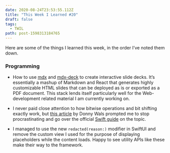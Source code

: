 ```yaml
---
date: 2020-08-24T23:53:55.112Z
title: "This Week I Learned #20"
draft: false
tags:
  - TWIL
path: post-1598313184765
---
```

Here are some of the things I learned this week, in the order I’ve noted them down.

### Programming

* How to use [mdx](https://mdxjs.com/) and [mdx-deck](https://github.com/jxnblk/mdx-deck) to create interactive slide decks. It’s essentially a mashup of Markdown and React that generates highly customizable HTML slides that can be deployed as is or exported as a PDF document. This stack lends itself particularly well for the Web-development related material I am currently working on.

* I never paid close attention to how bitwise operations and bit shifting exactly work, but [this article](https://www.donnywals.com/understanding-swifts-optionset/) by Donny Wals prompted me to stop procrastinating and go over the official [Swift guide](https://docs.swift.org/swift-book/LanguageGuide/AdvancedOperators.html) on the topic.

* I managed to use the new `redacted(reason:)` modifier in SwiftUI and remove the custom view I used for the purpose of displaying placeholders while the content loads. Happy to see utility APIs like these make their way to the framework.